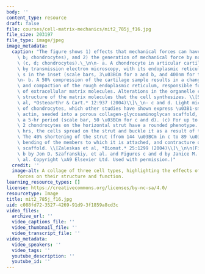 ```yaml
---
body: ''
content_type: resource
draft: false
file: courses/cell-matrix-mechanics/mit2_785j_f16.jpg
file_size: 203197
file_type: image/jpeg
image_metadata:
  caption: "The figure shows 1) effects that mechanical forces can have on cells (a,\
    \ b; chondrocytes), and 2) the generation of mechanical force by nonmuscle cells\
    \ (c, d; chondrocytes).\_\n\n- a. A chondrocyte in articular cartilage viewed\
    \ by transmission electron microscopy, with its endoplasmic reticulum shown as\
    \ s in the inset (scale bars, 3\u03BCm for a and b, and 400nm for the insets).\_\
    \n- b. A 50% compression of the cartilage sample results in a change in cell shape\
    \ and compaction of the rough endoplasmic reticulum, responsible for the synthesis\
    \ of extracellular matrix molecules. Alterations in the organelle can change the\
    \ structure of the matrix molecules that the cell synthesizes. \\[Szafranski et\
    \ al, *Osteoarthr & Cart.* 12:937 (2004)\\]\_\n- c and d. Light microscopy images\
    \ of chondrocytes, which other studies have shown express \u03B1-smooth muscle\
    \ actin, seeded into a porous collagen-glycosaminoglycan scaffold, followed over\
    \ a 5-hr period (scale bar, 50 \u03BCm for c and d). (c) For up to 40 min, the\
    \ 2 chondrocytes on the horizontal strut have a rounded phenotype. (d) After 5\
    \ hrs, the cells spread on the strut and buckle it as a result of their contraction.\
    \ The 40% shortening of the strut (from 144 \u03BCm in c to 89 \u03BCm in d) causes\
    \ bending of the members to which it is attached, and contracture of the sponge-like\
    \ scaffold. \\[Zaleskas et al, *Biomat.* 25:1299 (2004)\\]\_\n\n(Figures a and\
    \ b by Jon D. Szafranskiy, et al. and Figures c and d by Janice M. Zaleskas, et\
    \ al. Copyright \xA9 Elsevier Ltd. Used with permission.)"
  credit: ''
  image-alt: A collage of three cell types, highlighting the effects of mechanical
    forces on their structure and function.
learning_resource_types: []
license: https://creativecommons.org/licenses/by-nc-sa/4.0/
resourcetype: Image
title: mit2_785j_f16.jpg
uid: c088fd72-3527-4269-91d9-3f1859a8cd3c
video_files:
  archive_url: ''
  video_captions_file: ''
  video_thumbnail_file: ''
  video_transcript_file: ''
video_metadata:
  video_speakers: ''
  video_tags: ''
  youtube_description: ''
  youtube_id: ''
---
```

